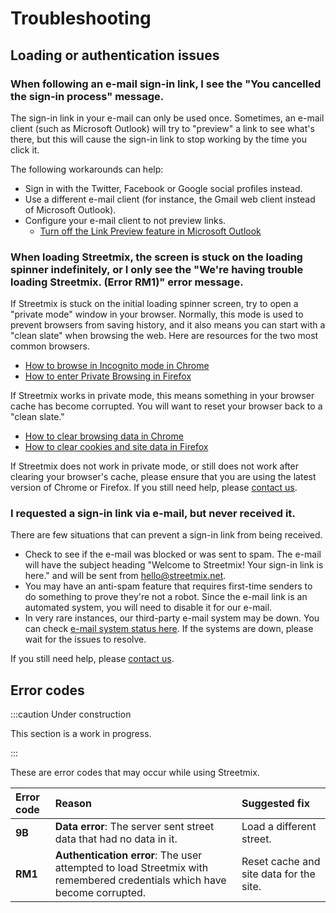 # Troubleshooting

## Loading or authentication issues

### When following an e-mail sign-in link, I see the "You cancelled the sign-in process" message.

The sign-in link in your e-mail can only be used once. Sometimes, an e-mail client (such as Microsoft Outlook) will try to "preview" a link to see what's there, but this will cause the sign-in link to stop working by the time you click it.

The following workarounds can help:

- Sign in with the Twitter, Facebook or Google social profiles instead.
- Use a different e-mail client (for instance, the Gmail web client instead of Microsoft Outlook).
- Configure your e-mail client to not preview links.
  - [Turn off the Link Preview feature in Microsoft Outlook](https://support.microsoft.com/en-us/office/use-link-preview-in-outlook-com-and-outlook-on-the-web-ebbfd8ce-d38e-40ef-bb8c-a5362e881163)

### When loading Streetmix, the screen is stuck on the loading spinner indefinitely, or I only see the "We're having trouble loading Streetmix. (Error RM1)" error message.

If Streetmix is stuck on the initial loading spinner screen, try to open a "private mode" window in your browser. Normally, this mode is used to prevent browsers from saving history, and it also means you can start with a "clean slate" when browsing the web. Here are resources for the two most common browsers.

- [How to browse in Incognito mode in Chrome](https://support.google.com/chrome/answer/95464)
- [How to enter Private Browsing in Firefox](https://support.mozilla.org/en-US/kb/private-browsing-use-firefox-without-history)

If Streetmix works in private mode, this means something in your browser cache has become corrupted. You will want to reset your browser back to a "clean slate."

- [How to clear browsing data in Chrome](https://support.google.com/chrome/answer/2392709)
- [How to clear cookies and site data in Firefox](https://support.mozilla.org/en-US/kb/clear-cookies-and-site-data-firefox#w_clear-cookies-for-the-current-website)

If Streetmix does not work in private mode, or still does not work after clearing your browser's cache, please ensure that you are using the latest version of Chrome or Firefox. If you still need help, please [contact us](/community).

### I requested a sign-in link via e-mail, but never received it.

There are few situations that can prevent a sign-in link from being received.

- Check to see if the e-mail was blocked or was sent to spam. The e-mail will have the subject heading "Welcome to Streetmix! Your sign-in link is here." and will be sent from hello@streetmix.net.
- You may have an anti-spam feature that requires first-time senders to do something to prove they're not a robot. Since the e-mail link is an automated system, you will need to disable it for our e-mail.
- In very rare instances, our third-party e-mail system may be down. You can check [e-mail system status here](https://status.mailgun.com/). If the systems are down, please wait for the issues to resolve.

If you still need help, please [contact us](/community).

## Error codes

:::caution Under construction

This section is a work in progress.

:::

These are error codes that may occur while using Streetmix.

| Error code | Reason | Suggested fix |
| :-- | :-- | :-- |
| **9B** | **Data error**: The server sent street data that had no data in it. | Load a different street. |
| **RM1** | **Authentication error**: The user attempted to load Streetmix with remembered credentials which have become corrupted. | Reset cache and site data for the site. |
